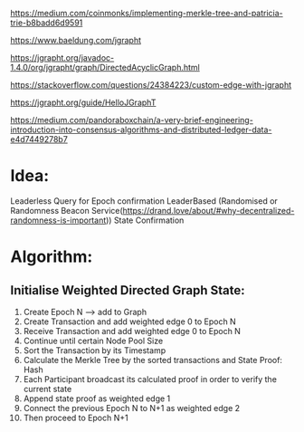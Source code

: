 https://medium.com/coinmonks/implementing-merkle-tree-and-patricia-trie-b8badd6d9591 

https://www.baeldung.com/jgrapht 

https://jgrapht.org/javadoc-1.4.0/org/jgrapht/graph/DirectedAcyclicGraph.html 

https://stackoverflow.com/questions/24384223/custom-edge-with-jgrapht

https://jgrapht.org/guide/HelloJGraphT

https://medium.com/pandoraboxchain/a-very-brief-engineering-introduction-into-consensus-algorithms-and-distributed-ledger-data-e4d7449278b7

Idea:
======
Leaderless Query for Epoch confirmation
LeaderBased (Randomised or Randomness Beacon Service(https://drand.love/about/#why-decentralized-randomness-is-important)) State Confirmation 

Algorithm:
==========
Initialise Weighted Directed Graph State:
-----------------------------------------
1) Create Epoch N --> add to Graph 
2) Create Transaction and add weighted edge 0 to Epoch N
3) Receive Transaction and add weighted edge 0 to Epoch N
4) Continue until certain Node Pool Size
5) Sort the Transaction by its Timestamp 
6) Calculate the Merkle Tree by the sorted transactions and State Proof: Hash
7) Each Participant broadcast its calculated proof in order to verify the current state
8) Append state proof as weighted edge 1
9) Connect the previous Epoch N to N+1 as weighted edge 2
10) Then proceed to Epoch N+1 


